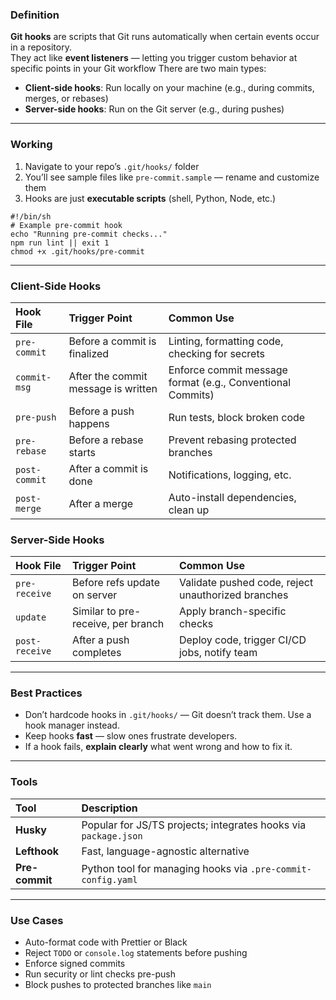 ### Definition
**Git hooks** are scripts that Git runs automatically when certain events occur in a repository.  
They act like **event listeners** — letting you trigger custom behavior at specific points in your Git workflow
There are two main types:
- **Client-side hooks**: Run locally on your machine (e.g., during commits, merges, or rebases)
- **Server-side hooks**: Run on the Git server (e.g., during pushes)

---
### Working
1. Navigate to your repo’s `.git/hooks/` folder  
2. You’ll see sample files like `pre-commit.sample` — rename and customize them  
3. Hooks are just **executable scripts** (shell, Python, Node, etc.)

```shell
#!/bin/sh
# Example pre-commit hook
echo "Running pre-commit checks..."
npm run lint || exit 1
chmod +x .git/hooks/pre-commit
````

---
### Client-Side Hooks

| Hook File     | Trigger Point                       | Common Use                                                 |
| :------------ | :---------------------------------- | :--------------------------------------------------------- |
| `pre-commit`  | Before a commit is finalized        | Linting, formatting code, checking for secrets             |
| `commit-msg`  | After the commit message is written | Enforce commit message format (e.g., Conventional Commits) |
| `pre-push`    | Before a push happens               | Run tests, block broken code                               |
| `pre-rebase`  | Before a rebase starts              | Prevent rebasing protected branches                        |
| `post-commit` | After a commit is done              | Notifications, logging, etc.                               |
| `post-merge`  | After a merge                       | Auto-install dependencies, clean up                        |

### Server-Side Hooks

| Hook File      | Trigger Point                      | Common Use                                         |
| :------------- | :--------------------------------- | :------------------------------------------------- |
| `pre-receive`  | Before refs update on server       | Validate pushed code, reject unauthorized branches |
| `update`       | Similar to pre-receive, per branch | Apply branch-specific checks                       |
| `post-receive` | After a push completes             | Deploy code, trigger CI/CD jobs, notify team       |

---

### Best Practices

- Don’t hardcode hooks in `.git/hooks/` — Git doesn’t track them. Use a hook manager instead.
- Keep hooks **fast** — slow ones frustrate developers.
- If a hook fails, **explain clearly** what went wrong and how to fix it.

---

### Tools

| Tool           | Description                                                     |
| :------------- | :-------------------------------------------------------------- |
| **Husky**      | Popular for JS/TS projects; integrates hooks via `package.json` |
| **Lefthook**   | Fast, language-agnostic alternative                             |
| **Pre-commit** | Python tool for managing hooks via `.pre-commit-config.yaml`    |

---
### Use Cases

- Auto-format code with Prettier or Black
- Reject `TODO` or `console.log` statements before pushing
- Enforce signed commits
- Run security or lint checks pre-push
- Block pushes to protected branches like `main`